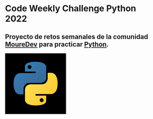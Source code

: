 # Code Weekly Challenge Python 2022
## Proyecto de retos semanales de la comunidad **[MoureDev](https://github.com/mouredev/Weekly-Challenge-2022-Swift)** para practicar [Python](https://github.com/python).

![](https://github.com/alexisnlh/alexisnlh/blob/main/images/Python-logo-black.png)
